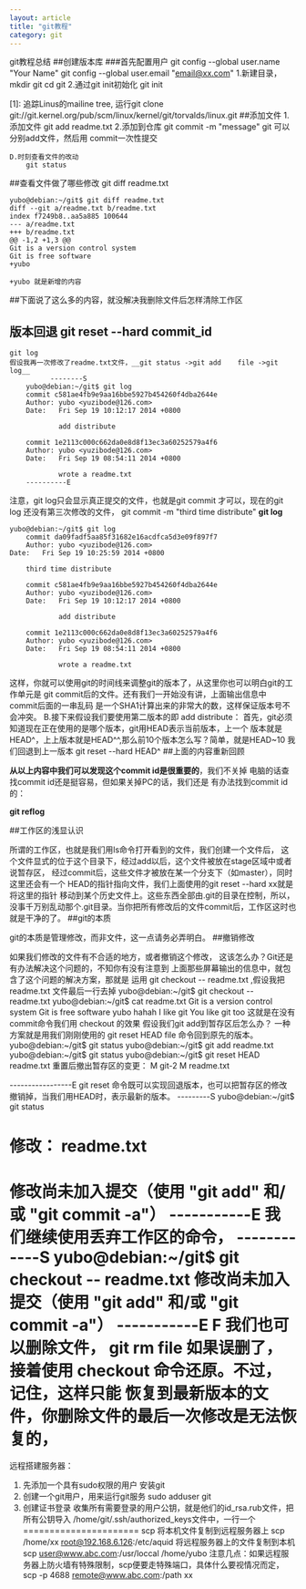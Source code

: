 ```yaml
---
layout: article
title: "git教程"
category: git
---
```

git教程总结
##创建版本库
###首先配置用户
		git config --global user.name "Your Name"
		git config --global user.email "email@xx.com"
	1.新建目录，
		mkdir git
		cd git
	2.通过git init初始化
		git init

[1]: 追踪Linus的mailine tree, 运行git clone git://git.kernel.org/pub/scm/linux/kernel/git/torvalds/linux.git
##添加文件
	1.添加文件
		git add readme.txt
	2.添加到仓库
		git commit -m "message"
	git 可以分别add文件，然后用 commit一次性提交

	D.时刻查看文件的改动   	
		git status
##查看文件做了哪些修改
	git diff readme.txt

	yubo@debian:~/git$ git diff readme.txt 
	diff --git a/readme.txt b/readme.txt
	index f7249b8..aa5a885 100644
	--- a/readme.txt
	+++ b/readme.txt
	@@ -1,2 +1,3 @@
 	Git is a version control system
 	Git is free software
	+yubo

	+yubo 就是新增的内容
##下面说了这么多的内容，就没解决我删除文件后怎样清除工作区
## 版本回退 git reset --hard commit_id
	git log
	假设我再一次修改了readme.txt文件，__git status ->git add 	file ->git log__
	      	  --------S
		yubo@debian:~/git$ git log
		commit c581ae4fb9e9aa16bbe5927b454260f4dba2644e
		Author: yubo <yuzibode@126.com>
		Date:   Fri Sep 19 10:12:17 2014 +0800

    			add distribute

		commit 1e2113c000c662da0e8d8f13ec3a60252579a4f6
		Author: yubo <yuzibode@126.com>
		Date:   Fri Sep 19 08:54:11 2014 +0800

    			wrote a readme.txt
		----------E
注意，git log只会显示真正提交的文件，也就是git commit 才可以，现在的git log 还没有第三次修改的文件，
	git commit -m "third time distribute"
	__git log__
	
	yubo@debian:~/git$ git log
		commit da09fadf5aa85f31682e16acdfca5d3e09f897f7
		Author: yubo <yuzibode@126.com>
	Date:   Fri Sep 19 10:25:59 2014 +0800

    	third time distribute

		commit c581ae4fb9e9aa16bbe5927b454260f4dba2644e
		Author: yubo <yuzibode@126.com>
		Date:   Fri Sep 19 10:12:17 2014 +0800

    			add distribute

		commit 1e2113c000c662da0e8d8f13ec3a60252579a4f6
		Author: yubo <yuzibode@126.com>
		Date:   Fri Sep 19 08:54:11 2014 +0800

    			wrote a readme.txt

这样，你就可以使用git的时间线来调整git的版本了，从这里你也可以明白git的工作单元是
git commit后的文件。还有我们一开始没有讲，上面输出信息中 commit后面的一串乱码
是一个SHA1计算出来的非常大的数，这样保证版本号不会冲突。
B.接下来假设我们要使用第二版本的即 add distribute：
	首先，git必须知道现在正在使用的是哪个版本，git用HEAD表示当前版本，上一个
版本就是HEAD^，上上版本就是HEAD^^,那么前10个版本怎么写？简单，就是HEAD~10
	我们回退到上一版本
	git reset --hard HEAD^
##上面的内容重新回顾

__从以上内容中我们可以发现这个commit id是很重要的__，我们不关掉
电脑的话查找commit id还是挺容易，但如果关掉PC的话，我们还是
有办法找到commit id的：

__git reflog__

##工作区的浅显认识

所谓的工作区，也就是我们用ls命令打开看到的文件，我们创建一个文件后，
这个文件显式的位于这个目录下，经过add以后，这个文件被放在stage区域中或者说暂存区，
经过commit后，这些文件才被放在某一个分支下（如master），同时这里还会有一个
HEAD的指针指向文件，我们上面使用的git reset --hard xx就是将这里的指针
移动到某个历史文件上。这些东西全部由.git的目录在控制，所以，没事千万别乱动那个.git目录。当你把所有修改后的文件commit后，工作区这时也就是干净的了。
##git的本质

git的本质是管理修改，而非文件，这一点请务必弄明白。
##撤销修改

如果我们修改的文件有不合适的地方，或者撤销这个修改，
这该怎么办？Git还是有办法解决这个问题的，不知你有没有注意到
上面那些屏幕输出的信息中，就包含了这个问题的解决方案，那就是
运用 git checkout -- readme.txt ,假设我把readme.txt
文件最后一行去掉
yubo@debian:~/git$ git checkout -- readme.txt
yubo@debian:~/git$ cat readme.txt 
	Git is a version control system
	Git is free software
	yubo
	hahah
	I like git
	You like git too
	这就是在没有 commit命令我们用 checkout 的效果
 	假设我们git add到暂存区后怎么办？
 	一种方案就是用我们刚刚使用的 git reset HEAD file
	 命令回到原先的版本。
 yubo@debian:~/git$ git status
yubo@debian:~/git$ git add readme.txt 
yubo@debian:~/git$ git status
yubo@debian:~/git$ git reset HEAD readme.txt 
重置后撤出暂存区的变更：
M	git-2
M	readme.txt

-----------------E
 git reset 命令既可以实现回退版本，也可以把暂存区的修改
 撤销掉，当我们用HEAD时，表示最新的版本。
 ---------S
 yubo@debian:~/git$ git status
#	修改：      readme.txt

修改尚未加入提交（使用 "git add" 和/或 "git commit -a"）
-----------E
我们继续使用丢弃工作区的命令，
------------S
yubo@debian:~/git$ git checkout -- readme.txt 
修改尚未加入提交（使用 "git add" 和/或 "git commit -a"）
-----------E
F 我们也可以删除文件，
	git rm file
	如果误删了，接着使用 checkout  命令还原。不过，记住，这样只能
恢复到最新版本的文件，你删除文件的最后一次修改是无法恢复的，
=======================
远程搭建服务器：
1.	先添加一个具有sudo权限的用户
安装git
2.	创建一个git用户，用来运行git服务
	sudo adduser git
3.	创建证书登录
	收集所有需要登录的用户公钥，就是他们的id_rsa.rub文件，把所有公钥导入
	/home/git/.ssh/authorized_keys文件中，一行一个
======================
scp 将本机文件复制到远程服务器上
	scp /home/xx root@192.168.6.126:/etc/aquid
	将远程服务器上的文件复制到本机	
	scp user@www.abc.com:/usr/loccal /home/yubo
注意几点：如果远程服务器上防火墙有特殊限制，scp便要走特殊端口，具体什么要视情况而定，
	scp -p 4688 remote@www.abc.com:/path xx

